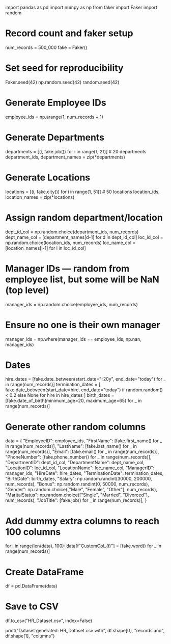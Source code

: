 import pandas as pd
import numpy as np
from faker import Faker
import random

# Record count and faker setup
num_records = 500_000
fake = Faker()

# Set seed for reproducibility
Faker.seed(42)
np.random.seed(42)
random.seed(42)

# Generate Employee IDs
employee_ids = np.arange(1, num_records + 1)

# Generate Departments
departments = [(i, fake.job()) for i in range(1, 21)]  # 20 departments
department_ids, department_names = zip(*departments)

# Generate Locations
locations = [(i, fake.city()) for i in range(1, 51)]  # 50 locations
location_ids, location_names = zip(*locations)

# Assign random department/location
dept_id_col = np.random.choice(department_ids, num_records)
dept_name_col = [department_names[d-1] for d in dept_id_col]
loc_id_col = np.random.choice(location_ids, num_records)
loc_name_col = [location_names[l-1] for l in loc_id_col]

# Manager IDs — random from employee list, but some will be NaN (top level)
manager_ids = np.random.choice(employee_ids, num_records)
# Ensure no one is their own manager
manager_ids = np.where(manager_ids == employee_ids, np.nan, manager_ids)

# Dates
hire_dates = [fake.date_between(start_date="-20y", end_date="today") for _ in range(num_records)]
termination_dates = [
    fake.date_between(start_date=hire, end_date="today") if random.random() < 0.2 else None
    for hire in hire_dates
]
birth_dates = [fake.date_of_birth(minimum_age=20, maximum_age=65) for _ in range(num_records)]

# Generate other random columns
data = {
    "EmployeeID": employee_ids,
    "FirstName": [fake.first_name() for _ in range(num_records)],
    "LastName": [fake.last_name() for _ in range(num_records)],
    "Email": [fake.email() for _ in range(num_records)],
    "PhoneNumber": [fake.phone_number() for _ in range(num_records)],
    "DepartmentID": dept_id_col,
    "DepartmentName": dept_name_col,
    "LocationID": loc_id_col,
    "LocationName": loc_name_col,
    "ManagerID": manager_ids,
    "HireDate": hire_dates,
    "TerminationDate": termination_dates,
    "BirthDate": birth_dates,
    "Salary": np.random.randint(30000, 200000, num_records),
    "Bonus": np.random.randint(0, 50000, num_records),
    "Gender": np.random.choice(["Male", "Female", "Other"], num_records),
    "MaritalStatus": np.random.choice(["Single", "Married", "Divorced"], num_records),
    "JobTitle": [fake.job() for _ in range(num_records)],
}

# Add dummy extra columns to reach 100 columns
for i in range(len(data), 100):
    data[f"CustomCol_{i}"] = [fake.word() for _ in range(num_records)]

# Create DataFrame
df = pd.DataFrame(data)

# Save to CSV
df.to_csv("HR_Dataset.csv", index=False)

print("Dataset generated: HR_Dataset.csv with", df.shape[0], "records and", df.shape[1], "columns")